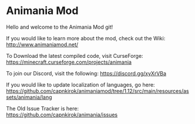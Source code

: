 # Animania Mod

Hello and welcome to the Animania Mod git!

If you would like to learn more about the mod, check out the Wiki: http://www.animaniamod.net/

To Download the latest compiled code, visit CurseForge: https://minecraft.curseforge.com/projects/animania

To join our Discord, visit the following: https://discord.gg/xyXrVBa

If you would like to update localization of languages, go here: https://github.com/capnkirok/animaniamod/tree/1.12/src/main/resources/assets/animania/lang

The Old Issue Tracker is here:
https://github.com/capnkirok/animania/issues
